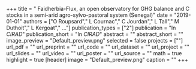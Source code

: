 +++
title = " Faidherbia-Flux, an open observatory for GHG balance and C stocks in a semi-arid agro-sylvo-pastoral system (Senegal)"
date = "2019-01-01"
authors = ["O Roupsard"," L Cournac"," C Jourdan"," L Tall"," M Duthoit"," L Kergoat"," ..."]
publication_types = ["2"]
publication = "In *CIRAD*"
publication_short = "In *CIRAD*"
abstract = ""
abstract_short = ""
image_preview = "Default_preview.png"
selected =  false
projects = [""]
url_pdf = ""
url_preprint = ""
url_code = ""
url_dataset =  ""
url_project =  ""
url_slides =  ""
url_video =  ""
url_poster =  ""
url_source =  ""
math = true
highlight = true
[header]
image = "Default_preview.png"
caption =  ""
+++
